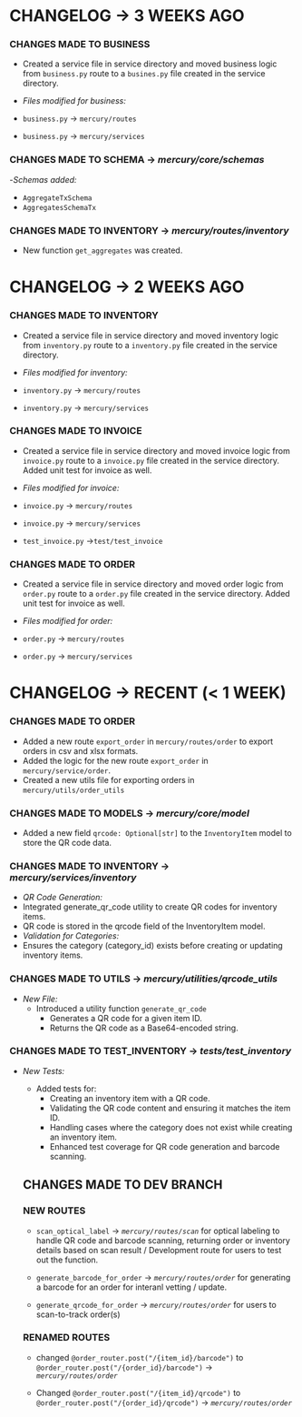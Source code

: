 # CHANGELOG -> 3 WEEKS AGO
### CHANGES MADE TO BUSINESS
- Created a service file in service directory and moved business logic from `business.py` route to a `busines.py` file created in the service directory.

- *Files modified for business:*
- `business.py` -> `mercury/routes`
- `business.py` -> `mercury/services`

### CHANGES MADE TO SCHEMA -> *mercury/core/schemas*
-*Schemas added:*

- `AggregateTxSchema`  
- `AggregatesSchemaTx`

### CHANGES MADE TO INVENTORY -> *mercury/routes/inventory*
- New function `get_aggregates` was created.

# CHANGELOG -> 2 WEEKS AGO 
### CHANGES MADE TO INVENTORY
- Created a service file in service directory and moved inventory logic from `inventory.py` route to a `inventory.py` file created in the service directory.

- *Files modified for inventory:*
- `inventory.py` -> `mercury/routes`
- `inventory.py` -> `mercury/services`

### CHANGES MADE TO INVOICE
- Created a service file in service directory and moved invoice logic from `invoice.py` route to a `invoice.py` file created in the service directory. Added unit test for invoice as well.

- *Files modified for invoice:*
- `invoice.py` -> `mercury/routes`
- `invoice.py` -> `mercury/services`
- `test_invoice.py` ->`test/test_invoice`

### CHANGES MADE TO ORDER
- Created a service file in service directory and moved order logic from `order.py` route to a `order.py` file created in the service directory. Added unit test for invoice as well.

- *Files modified for order:*
- `order.py` -> `mercury/routes`
- `order.py` -> `mercury/services`


# CHANGELOG -> RECENT (< 1 WEEK)
### CHANGES MADE TO ORDER
- Added a new route `export_order` in `mercury/routes/order` to export orders in csv and xlsx formats.
- Added the logic for the new route `export_order` in `mercury/service/order`.
- Created a new utils file for exporting orders in `mercury/utils/order_utils`


### CHANGES MADE TO MODELS -> *mercury/core/model*
  - Added a new field `qrcode: Optional[str]` to the `InventoryItem` model to store the QR code data.

### CHANGES MADE TO INVENTORY -> *mercury/services/inventory*
- *QR Code Generation:*
- Integrated generate_qr_code utility to create QR codes for inventory items.
- QR code is stored in the qrcode field of the InventoryItem model.
- *Validation for Categories:*
- Ensures the category (category_id) exists before creating or updating inventory items.

### CHANGES MADE TO UTILS -> *mercury/utilities/qrcode_utils*
- *New File:*
  - Introduced a utility function `generate_qr_code`
    - Generates a QR code for a given item ID.
    - Returns the QR code as a Base64-encoded string.

### CHANGES MADE TO TEST_INVENTORY -> *tests/test_inventory*
- *New Tests:*
  - Added tests for:
    - Creating an inventory item with a QR code.
    - Validating the QR code content and ensuring it matches the item ID.
    - Handling cases where the category does not exist while creating an inventory item.
    - Enhanced test coverage for QR code generation and barcode scanning.

  ## CHANGES MADE TO DEV BRANCH
  ### NEW ROUTES
  - `scan_optical_label` -> *`mercury/routes/scan`* for optical labeling to handle QR code and barcode scanning, returning order or inventory details based on scan result / Development route for users to test out the function.

  - `generate_barcode_for_order` -> *`mercury/routes/order`* for generating a barcode for an order for interanl vetting / update.

  - `generate_qrcode_for_order`  -> *`mercury/routes/order`* for users to scan-to-track order(s)

  ### RENAMED ROUTES

  - changed `@order_router.post("/{item_id}/barcode")` to `@order_router.post("/{order_id}/barcode")` -> *`mercury/routes/order`*

  - Changed `@order_router.post("/{item_id}/qrcode")` to `@order_router.post("/{order_id}/qrcode")` -> *`mercury/routes/order`*

